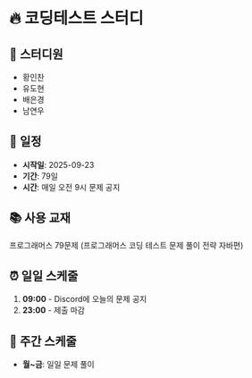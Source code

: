 # 🔥 코딩테스트 스터디

## 👥 스터디원
- 황인찬
- 유도현 
- 배은경
- 남연우

## 📅 일정
- **시작일**: 2025-09-23
- **기간**: 79일
- **시간**: 매일 오전 9시 문제 공지

## 📚 사용 교재
프로그래머스 79문제 (프로그래머스 코딩 테스트 문제 풀이 전략 자바편)

## ⏰ 일일 스케줄
1. **09:00** - Discord에 오늘의 문제 공지
2. **23:00** - 제출 마감

## 🔄 주간 스케줄
- **월~금**: 일일 문제 풀이
